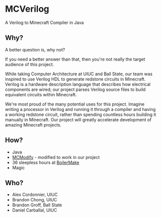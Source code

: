 MCVerilog
=========

A Verilog to Minecraft Compiler in Java

Why?
----
A better question is, why not?

If you need a better answer than that, then you're not really the target audience of this project.

While taking Computer Architecture at UIUC and Ball State, our team was inspired to use Verilog HDL to generate redstone circuits in Minecraft. Verilog is a hardware description language that describes how electrical components are wired; our project parses Verilog source files to build equivalent circuits within Minecraft.

We're most proud of the many potential uses for this project. Imagine writing a processor in Verilog and running it through a compiler and having a working redstone circuit, rather than spending countless hours building it manually in Minecraft. Our project will greatly accelerate development of amazing Minecraft projects.

How?
----
* Java
* [MCModify](https://github.com/LB--/MCModify) - modified to work in our project
* 36 sleepless hours at [BoilerMake](http://boilermake.org)
* Magic

Who?
------
* Alex Cordonnier, UIUC
* Brandon Chong, UIUC
* Brandon Groff, Ball State
* Daniel Carballal, UIUC
